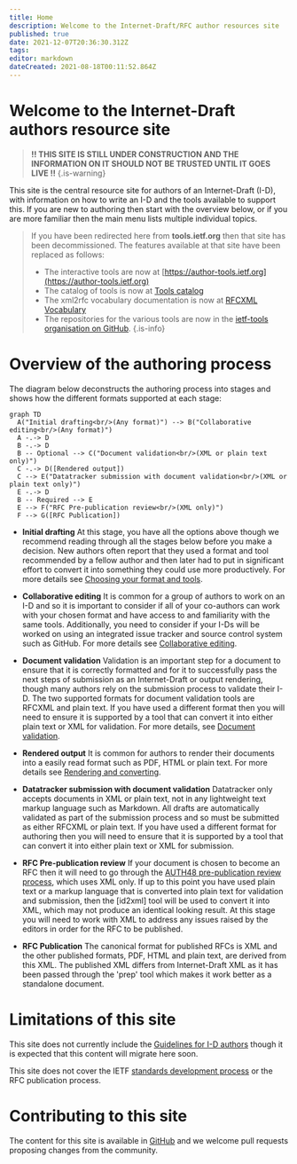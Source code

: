 ```yaml
---
title: Home
description: Welcome to the Internet-Draft/RFC author resources site
published: true
date: 2021-12-07T20:36:30.312Z
tags: 
editor: markdown
dateCreated: 2021-08-18T00:11:52.864Z
---
```


# Welcome to the Internet-Draft authors resource site

> **!! THIS SITE IS STILL UNDER CONSTRUCTION AND THE INFORMATION ON IT SHOULD NOT BE TRUSTED UNTIL IT GOES LIVE !!**
{.is-warning}

This site is the central resource site for authors of an Internet-Draft (I-D), with information on how to write an I-D and the tools available to support this. If you are new to authoring then start with the overview below, or if you are more familiar then the main menu lists multiple individual topics.

> If you have been redirected here from **tools.ietf.org** then that site has been decommissioned.  The features available at that site have been replaced as follows:
>*  The interactive tools are now at [https://author-tools.ietf.org](https://author-tools.ietf.org)
>* The catalog of tools is now at [Tools catalog](/tools-catalog)
>* The xml2rfc vocabulary documentation is now at [RFCXML Vocabulary](/rfcxml-vocabulary)
>* The repositories for the various tools are now in the [ietf-tools organisation on GitHub](https://github.com/ietf-tools).
{.is-info}

# Overview of the authoring process
The diagram below deconstructs the authoring process into stages and shows how the different formats supported at each stage:

```mermaid
graph TD  
  A("Initial drafting<br/>(Any format)") --> B("Collaborative editing<br/>(Any format)")
  A -.-> D
  B -.-> D
  B -- Optional --> C("Document validation<br/>(XML or plain text only)")
  C -.-> D([Rendered output])
  C --> E("Datatracker submission with document validation<br/>(XML or plain text only)")
  E -.-> D
  B -- Required --> E
  E --> F("RFC Pre-publication review<br/>(XML only)")
  F --> G([RFC Publication])
```

- **Initial drafting** 
At this stage, you have all the options above though we recommend reading through all the stages below before you make a decision. New authors often report that they used a format and tool recommended by a fellow author and then later had to put in significant effort to convert it into something they could use more productively.  For more details see [Choosing your format and tools](/choosing-your-tools).

- **Collaborative editing**
It is common for a group of authors to work on an I-D and so it is important to consider if all of your co-authors can work with your chosen format and have access to and familiarity with the same tools. Additionally, you need to consider if your I-Ds will be worked on using an integrated issue tracker and source control system such as GitHub.  For more details see [Collaborative editing](/collaborative-editing).

- **Document validation** 
Validation is an important step for a document to ensure that it is correctly formatted and for it to successfully pass the next steps of submission as an Internet-Draft or output rendering, though many authors rely on the submission process to validate their I-D. The two supported formats for document validation tools are RFCXML and plain text.  If you have used a different format then you will need to ensure it is supported by a tool that can convert it into either plain text or XML for validation.  For more details, see [Document validation](/document-validation).

- **Rendered output**
It is common for authors to render their documents into a easily read format such as PDF, HTML or plain text.  For more details see [Rendering and converting](/rendering-and-converting).

- **Datatracker submission with document validation**
Datatracker only accepts documents in XML or plain text, not in any lightweight text markup language such as Markdown. All drafts are automatically validated as part of the submission process and so must be submitted as either RFCXML or plain text. If you have used a different format for authoring then you will need to ensure that it is supported by a tool that can convert it into either plain text or XML for submission.

- **RFC Pre-publication review**
If your document is chosen to become an RFC then it will need to go through the [AUTH48 pre-publication review process](https://www.rfc-editor.org/pubprocess/auth48/), which uses XML only.  If up to this point you have used plain text or a markup language that is converted into plain text for validation and submission, then the [id2xml] tool will be used to convert it into XML, which may not produce an identical looking result. At this stage you will need to work with XML to address any issues raised by the editors in order for the RFC to be published.

- **RFC Publication**
The canonical format for published RFCs is XML and the other published formats, PDF, HTML and plain text, are derived from this XML. The published XML differs from Internet-Draft XML as it has been passed through the 'prep' tool which makes it work better as a standalone document. 

# Limitations of this site
This site does not currently include the [Guidelines for I-D authors](https://www.ietf.org/standards/ids/guidelines/) though it is expected that this content will migrate here soon.

This site does not cover the IETF [standards development process](https://www.ietf.org/standards/process/) or the RFC publication process.

# Contributing to this site
The content for this site is available in [GitHub](https://github.com/ietf-authors/authors.ietf.org) and we welcome pull requests proposing changes from the community.


